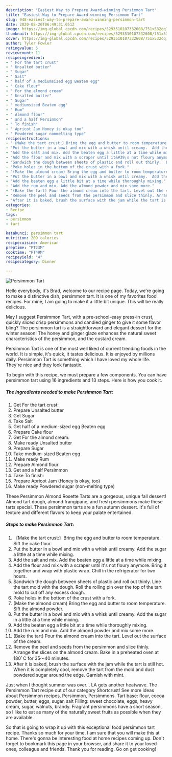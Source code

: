 ```yaml
---
description: "Easiest Way to Prepare Award-winning Persimmon Tart"
title: "Easiest Way to Prepare Award-winning Persimmon Tart"
slug: 948-easiest-way-to-prepare-award-winning-persimmon-tart
date: 2020-08-26T06:49:31.051Z
image: https://img-global.cpcdn.com/recipes/5293510107332608/751x532cq70/persimmon-tart-recipe-main-photo.jpg
thumbnail: https://img-global.cpcdn.com/recipes/5293510107332608/751x532cq70/persimmon-tart-recipe-main-photo.jpg
cover: https://img-global.cpcdn.com/recipes/5293510107332608/751x532cq70/persimmon-tart-recipe-main-photo.jpg
author: Tyler Fowler
ratingvalue: 5
reviewcount: 11
recipeingredient:
- " For the tart crust"
- " Unsalted butter"
- " Sugar"
- " Salt"
- " half of a mediumsized egg Beaten egg"
- " Cake flour"
- " For the almond cream"
- " Unsalted butter"
- " Sugar"
- " mediumsized Beaten egg"
- " Rum"
- " Almond flour"
- " and a half Persimmon"
- " To finish"
- " Apricot Jam Honey is okay too"
- " Powdered sugar nonmelting type"
recipeinstructions:
- "〔Make the tart crust:〕Bring the egg and butter to room temperature. Sift the cake flour."
- "Put the butter in a bowl and mix with a whisk until creamy.  Add the sugar  a little at a time while mixing."
- "Add the salt and mix. Add the beaten egg a little at a time while mixing."
- "Add the flour and mix with a scraper until it&#39;s not floury anymore.  Bring it together and wrap with plastic wrap.  Chill in the refrigerator for two hours."
- "Sandwich the dough between sheets of plastic and roll out thinly.  Line the tart mold with the dough. Roll the rolling pin over the top of the tart mold to cut off any excess dough."
- "Poke holes in the bottom of the crust with a fork."
- "(Make the almond cream) Bring the egg and butter to room temperature. Sift the almond powder."
- "Put the butter in a bowl and mix with a whisk until creamy.  Add the sugar in a little at a time while mixing."
- "Add the beaten egg a little bit at a time while thoroughly mixing."
- "Add the rum and mix. Add the almond powder and mix some more."
- "(Bake the tart) Pour the almond cream into the tart. Level out the surface of the cream."
- "Remove the peel and seeds from the persimmon and slice thinly. Arrange the slices on the almond cream. Bake in a preheated oven at 180ﾟC for 35～40 minutes."
- "After it is baked, brush the surface with the jam while the tart is still hot. When it is completely cool, remove the tart from the mold and dust powdered sugar around the edge.  Garnish with mint."
categories:
- Recipe
tags:
- persimmon
- tart

katakunci: persimmon tart 
nutrition: 209 calories
recipecuisine: American
preptime: "PT23M"
cooktime: "PT49M"
recipeyield: "4"
recipecategory: Dinner

---
```



![Persimmon Tart](https://img-global.cpcdn.com/recipes/5293510107332608/751x532cq70/persimmon-tart-recipe-main-photo.jpg)

Hello everybody, it's Brad, welcome to our recipe page. Today, we're going to make a distinctive dish, persimmon tart. It is one of my favorites food recipes. For mine, I am going to make it a little bit unique. This will be really delicious.

May I suggest Persimmon Tart, with a pre-school-easy press-in crust, quickly sliced crisp persimmons and candied ginger to give it some flavor bling? The persimmon tart is a straightforward and elegant dessert for the winter season! The honey and ginger glaze enhances the natural sweet characteristics of the persimmon, and the custard cream.

Persimmon Tart is one of the most well liked of current trending foods in the world. It is simple, it's quick, it tastes delicious. It is enjoyed by millions daily. Persimmon Tart is something which I have loved my whole life. They're nice and they look fantastic.


To begin with this recipe, we must prepare a few components. You can have persimmon tart using 16 ingredients and 13 steps. Here is how you cook it.

<!--inarticleads1-->

##### The ingredients needed to make Persimmon Tart:

1. Get  For the tart crust:
1. Prepare  Unsalted butter
1. Get  Sugar
1. Take  Salt
1. Get  half of a medium-sized egg Beaten egg
1. Prepare  Cake flour
1. Get  For the almond cream:
1. Make ready  Unsalted butter
1. Prepare  Sugar
1. Take  medium-sized Beaten egg
1. Make ready  Rum
1. Prepare  Almond flour
1. Get  and a half Persimmon
1. Take  To finish:
1. Prepare  Apricot Jam (Honey is okay, too)
1. Make ready  Powdered sugar (non-melting type)


These Persimmon Almond Rosette Tarts are a gorgeous, unique fall dessert! Almond tart dough, almond frangipane, and fresh persimmons make these tarts special. These persimmon tarts are a fun autumn dessert. It&#39;s full of texture and different flavors to keep your palate entertained. 

<!--inarticleads2-->

##### Steps to make Persimmon Tart:

1. 〔Make the tart crust:〕Bring the egg and butter to room temperature. Sift the cake flour.
1. Put the butter in a bowl and mix with a whisk until creamy.  Add the sugar  a little at a time while mixing.
1. Add the salt and mix. Add the beaten egg a little at a time while mixing.
1. Add the flour and mix with a scraper until it&#39;s not floury anymore.  Bring it together and wrap with plastic wrap.  Chill in the refrigerator for two hours.
1. Sandwich the dough between sheets of plastic and roll out thinly.  Line the tart mold with the dough. Roll the rolling pin over the top of the tart mold to cut off any excess dough.
1. Poke holes in the bottom of the crust with a fork.
1. (Make the almond cream) Bring the egg and butter to room temperature. Sift the almond powder.
1. Put the butter in a bowl and mix with a whisk until creamy.  Add the sugar in a little at a time while mixing.
1. Add the beaten egg a little bit at a time while thoroughly mixing.
1. Add the rum and mix. Add the almond powder and mix some more.
1. (Bake the tart) Pour the almond cream into the tart. Level out the surface of the cream.
1. Remove the peel and seeds from the persimmon and slice thinly. Arrange the slices on the almond cream. Bake in a preheated oven at 180ﾟC for 35～40 minutes.
1. After it is baked, brush the surface with the jam while the tart is still hot. When it is completely cool, remove the tart from the mold and dust powdered sugar around the edge.  Garnish with mint.


Just when I thought summer was over… LA gets another heatwave. The Persimmon Tart recipe out of our category Shortcrust! See more ideas about Persimmon recipes, Persimmon, Persimmons. Tart base: flour, cocoa powder, butter, eggs, sugar, salt Filling: sweet chocolate, eggs, heavy cream, sugar, walnuts, brandy. Fragrant persimmons have a short season, so I like to eat as many of the naturally sweet fruits as possible when they are available. 

So that is going to wrap it up with this exceptional food persimmon tart recipe. Thanks so much for your time. I am sure that you will make this at home. There's gonna be interesting food at home recipes coming up. Don't forget to bookmark this page in your browser, and share it to your loved ones, colleague and friends. Thank you for reading. Go on get cooking!

